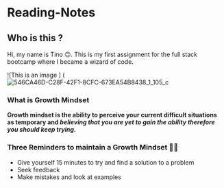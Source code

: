 # Reading-Notes

## Who is this ?
Hi, my name is Tino 🙃. This is my first assignment for the full stack bootcamp where I became a wizard of code. 

![This is an image ] (![546CA46D-C28F-42F1-8CFC-673EA54B8438_1_105_c](https://user-images.githubusercontent.com/121829394/212669023-e0eee605-5102-4c28-8bf3-4b6df46de160.jpeg)


### What is Growth Mindset

**Growth mindset is the ability to perceive your current difficult situations as temporary and _believing that you are yet to gain the ability therefore you should keep trying._**

### Three Reminders to maintain a Growth Mindset 🏄‍♂️

+ Give yourself 15 minutes to try and find a solution to a problem
+ Seek feedback
+ Make mistakes and look at examples 
